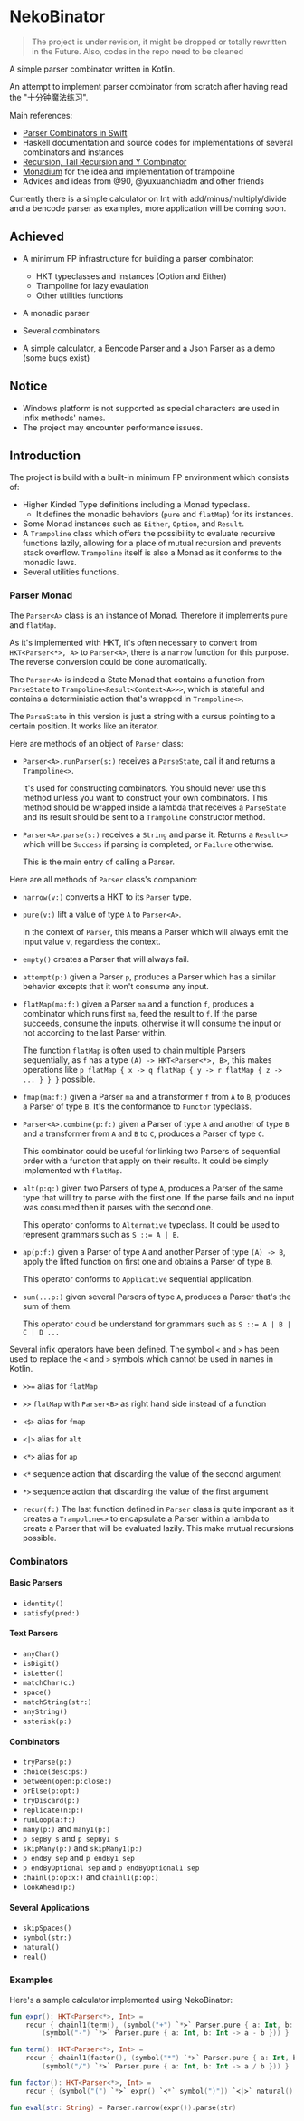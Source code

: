 # NekoBinator

> The project is under revision, it might be dropped or totally rewritten in the Future. Also, codes in the repo need to be cleaned

A simple parser combinator written in Kotlin.

An attempt to implement parser combinator from scratch after having read the "十分钟魔法练习".

Main references:

- [Parser Combinators in Swift](https://academy.realm.io/posts/tryswift-yasuhiro-inami-parser-combinator/)
- Haskell documentation and source codes for implementations of several combinators and instances
- [Recursion, Tail Recursion and Y Combinator](https://proandroiddev.com/kotlin-pearls-8-recursion-tailrecursion-and-ycombinator-in-kotlin-3ec6975e9b6)
- [Monadium](https://github.com/yuxuanchiadm/monadium/blob/5715d7c6f3f99d620b8eaf57c9b4088bd1c7c8ed/monadium-core/src/main/java/org/monadium/core/control/Trampoline.java) for the idea and implementation of trampoline
- Advices and ideas from @90, @yuxuanchiadm and other friends

Currently there is a simple calculator on Int with add/minus/multiply/divide and a bencode parser as examples, more application will be coming soon.

## Achieved

- A minimum FP infrastructure for building a parser combinator:
  - HKT typeclasses and instances (Option and Either)
  - Trampoline for lazy evaulation
  - Other utilities functions

- A monadic parser
- Several combinators
- A simple calculator, a Bencode Parser and a Json Parser as a demo (some bugs exist)

## Notice

- Windows platform is not supported as special characters are used in infix methods' names.
- The project may encounter performance issues.

## Introduction

The project is build with a built-in minimum FP environment which consists of:

- Higher Kinded Type definitions including a Monad typeclass.
  - It defines the monadic behaviors (`pure` and `flatMap`) for its instances.
- Some Monad instances such as `Either`, `Option`, and `Result`.
- A `Trampoline` class which offers the possibility to evaluate recursive functions lazily, allowing for a place of mutual recursion and prevents stack overflow. `Trampoline` itself is also a Monad as it conforms to the monadic laws.
- Several utilities functions.

### Parser Monad

The `Parser<A>` class is an instance of Monad. Therefore it implements `pure` and `flatMap`.

As it's implemented with HKT, it's often necessary to convert from `HKT<Parser<*>, A>` to `Parser<A>`, there is a `narrow` function for this purpose. The reverse conversion could be done automatically.

The `Parser<A>` is indeed a State Monad that contains a function from `ParseState` to `Trampoline<Result<Context<A>>>`, which is stateful and contains a deterministic action that's wrapped in `Trampoline<>`.

The `ParseState` in this version is just a string with a cursus pointing to a certain position. It works like an iterator.

Here are methods of an object of `Parser` class:

- `Parser<A>.runParser(s:)` receives a `ParseState`, call it and returns a `Trampoline<>`.

  It's used for constructing combinators. You should never use this method unless you want to construct your own combinators. This method should be wrapped inside a lambda that receives a `ParseState` and its result should be sent to a `Trampoline` constructor method.

- `Parser<A>.parse(s:)` receives a `String` and parse it. Returns a `Result<>` which will be `Success` if parsing is completed, or `Failure` otherwise.

  This is the main entry of calling a Parser.

Here are all methods of `Parser` class's companion:

- `narrow(v:)` converts a HKT to its `Parser` type.

- `pure(v:)` lift a value of type `A` to `Parser<A>`.

  In the context of `Parser`, this means a Parser which will always emit the input value `v`, regardless the context.

- `empty()` creates a Parser that will always fail.

- `attempt(p:)` given a Parser `p`, produces a Parser which has a similar behavior excepts that it won't consume any input.

- `flatMap(ma:f:)` given a Parser `ma` and a function `f`, produces a combinator which runs first `ma`, feed the result to `f`. If the parse succeeds, consume the inputs, otherwise it will consume the input or not according to the last Parser within.

  The function `flatMap` is often used to chain multiple Parsers sequentially, as `f` has a type `(A) -> HKT<Parser<*>, B>`, this makes operations like `p flatMap { x -> q flatMap { y -> r flatMap { z -> ... } } }` possible.

- `fmap(ma:f:)` given a Parser `ma` and a transformer `f` from `A` to `B`, produces a Parser of type `B`. It's the conformance to `Functor` typeclass.

- `Parser<A>.combine(p:f:)` given a Parser of type `A` and another of type `B` and a transformer from `A` and `B` to `C`, produces a Parser of type `C`.

  This combinator could be useful for linking two Parsers of sequential order with a function that apply on their results. It could be simply implemented with `flatMap`.

- `alt(p:q:)` given two Parsers of type `A`, produces a Parser of the same type that will try to parse with the first one. If the parse fails and no input was consumed then it parses with the second one.

  This operator conforms to `Alternative` typeclass. It could be used to represent grammars such as `S ::= A | B`.

- `ap(p:f:)` given a Parser of type `A` and another Parser of type `(A) -> B`, apply the lifted function on first one and obtains a Parser of type `B`.

  This operator conforms to `Applicative` sequential application.

- `sum(...p:)` given several Parsers of type `A`, produces a Parser that's the sum of them.

  This operator could be understand for grammars such as `S ::= A | B | C | D ...`

Several infix operators have been defined. The symbol `≺` and `≻` has been used to replace the `<` and `>` symbols which cannot be used in names in Kotlin.

-   `≻≻=` alias for `flatMap`
-   `≻≻`  `flatMap` with `Parser<B>` as right hand side instead of a function
-   `≺$≻` alias for `fmap`
-   `≺|≻` alias for `alt`
-   `≺*≻` alias for `ap`
-   `≺*` sequence action that discarding the value of the second argument
-   `*≻` sequence action that discarding the value of the first argument

-   `recur(f:)`  The last function defined in `Parser` class is quite imporant as it creates a `Trampoline<>` to encapsulate a Parser within a lambda to create a Parser that will be evaluated lazily. This make mutual recursions possible.

### Combinators

#### Basic Parsers

-   `identity()`
-   `satisfy(pred:)`

#### Text Parsers

-   `anyChar()`
-   `isDigit()`
-   `isLetter()`
-   `matchChar(c:)`
-   `space()`
-   `matchString(str:)`
-   `anyString()`
-   `asterisk(p:)`

#### Combinators

-   `tryParse(p:)`
-   `choice(desc:ps:)`
-   `between(open:p:close:)`
-   `orElse(p:opt:)`
-   `tryDiscard(p:)`
-   `replicate(n:p:)`
-   `runLoop(a:f:)`
-   `many(p:)` and `many1(p:)`
-   `p sepBy s` and `p sepBy1 s`
-   `skipMany(p:)` and `skipMany1(p:)`
-   `p endBy sep` and `p endBy1 sep`
-   `p endByOptional sep` and `p endByOptional1 sep`
-   `chainl(p:op:x:)` and `chainl1(p:op:)`
-   `lookAhead(p:)`

#### Several Applications

-   `skipSpaces()`
-   `symbol(str:)`
-   `natural()`
-   `real()`

### Examples

Here's a sample calculator implemented using NekoBinator:

```kotlin
fun expr(): HKT<Parser<*>, Int> =
    recur { chainl1(term(), (symbol("+") `*≻` Parser.pure { a: Int, b: Int -> a + b })  `≺|≻`
        (symbol("-") `*≻` Parser.pure { a: Int, b: Int -> a - b })) }

fun term(): HKT<Parser<*>, Int> =
    recur { chainl1(factor(), (symbol("*") `*≻` Parser.pure { a: Int, b: Int -> a * b })  `≺|≻`
        (symbol("/") `*≻` Parser.pure { a: Int, b: Int -> a / b })) }

fun factor(): HKT<Parser<*>, Int> =
    recur { (symbol("(") `*≻` expr() `≺*` symbol(")")) `≺|≻` natural() }

fun eval(str: String) = Parser.narrow(expr()).parse(str)
```


